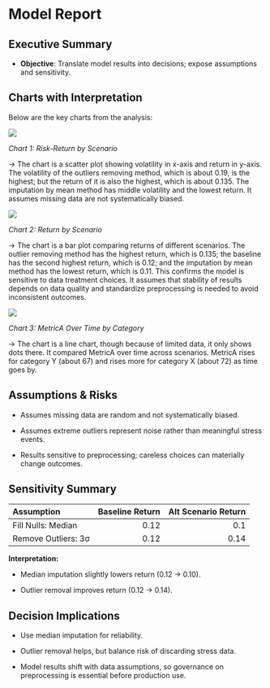 # Model Report

## Executive Summary

- **Objective**: Translate model results into decisions; expose assumptions and sensitivity.

## Charts with Interpretation

Below are the key charts from the analysis:

![](../deliverables/images/risk_return.png)

*Chart 1: Risk-Return by Scenario*

→ The chart is a scatter plot showing volatility in x-axis and return in y-axis. The volatility of the     outliers removing method, which is about 0.19, is the highest; but the return of it is also the highest, which is     about 0.135. The imputation by mean method has middle volatility and the lowest return. It assumes missing data are     not systematically biased.

![](../deliverables/images/return_by_scenario.png)

*Chart 2: Return by Scenario*

→ The chart is a bar plot comparing returns of different scenarios. The outlier removing method has the     highest return, which is 0.135; the baseline has the second highest return, which is 0.12; and the imputation by mean     method has the lowest return, which is 0.11. This confirms the model is sensitive to data treatment choices. It assumes     that stability of results depends on data quality and standardize preprocessing is needed to avoid inconsistent outcomes.

![](../deliverables/images/metricA_over_time.png)

*Chart 3: MetricA Over Time by Category*

→ The chart is a line chart, though because of limited data, it only shows dots there. It compared     MetricA over time across scenarios. MetricA rises for category Y (about 67) and rises more for category X (about 72)     as time goes by.

## Assumptions & Risks

- Assumes missing data are random and not systematically biased.

- Assumes extreme outliers represent noise rather than meaningful stress events.

- Results sensitive to preprocessing; careless choices can materially change outcomes.

## Sensitivity Summary

| Assumption          |   Baseline Return |   Alt Scenario Return |
|:--------------------|------------------:|----------------------:|
| Fill Nulls: Median  |              0.12 |                  0.1  |
| Remove Outliers: 3σ |              0.12 |                  0.14 |


**Interpretation:**

- Median imputation slightly lowers return (0.12 → 0.10).

- Outlier removal improves return (0.12 → 0.14).

## Decision Implications

- Use median imputation for reliability.

- Outlier removal helps, but balance risk of discarding stress data.

- Model results shift with data assumptions, so governance on preprocessing is     essential before production use.
